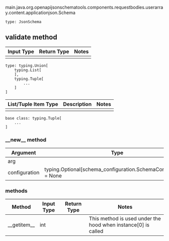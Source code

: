 main.java.org.openapijsonschematools.components.requestbodies.userarray.content.applicationjson.Schema
```
type: JsonSchema
```

## validate method
Input Type | Return Type | Notes
------------ | ------------- | -------------
 |  |

```
type: typing.Union[
    typing.List[
    ],
    typing.Tuple[
        ...
    ]
]
```
List/Tuple Item Type | Description | Notes
-------------------- | ------------- | -------------
 |  |

```
base class: typing.Tuple[
    ...
]
```
### &lowbar;&lowbar;new&lowbar;&lowbar; method
Argument | Type
-------- | ------
arg      | 
configuration | typing.Optional[schema_configuration.SchemaConfiguration] = None

### methods
Method | Input Type | Return Type | Notes
------ | ---------- | ----------- | ------
&lowbar;&lowbar;getitem&lowbar;&lowbar; | int |  | This method is used under the hood when instance[0] is called
